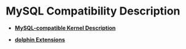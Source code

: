 # MySQL Compatibility Description<a name="EN-US_TOPIC_0000001201277572"></a>

-   **[MySQL-compatible Kernel Description](b-compatible-kernel-description.md)** 

-   **[dolphin Extensions](dolphin-extensions.md)**  
